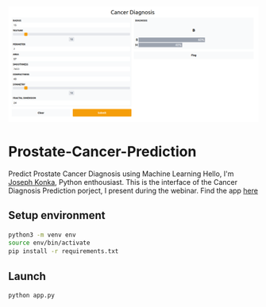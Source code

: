 ![ScreenShot](screenshot.png)
# Prostate-Cancer-Prediction
Predict Prostate Cancer Diagnosis using Machine Learning
Hello, I'm [Joseph Konka](https://www.linkedin.com/in/joseph-koami-konka/), Python enthousiast. This is the interface of the Cancer Diagnosis Prediction porject, I present during the webinar. Find the app [here](#)

## Setup environment
```sh
python3 -m venv env
source env/bin/activate
pip install -r requirements.txt
```

## Launch
```sh
python app.py
```
